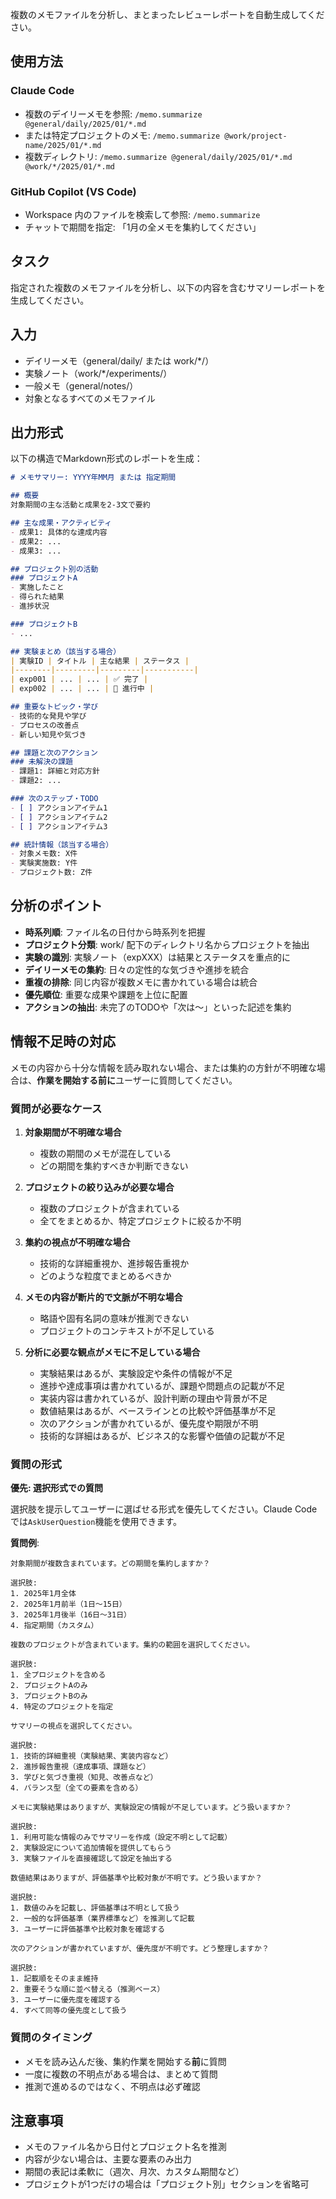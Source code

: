 複数のメモファイルを分析し、まとまったレビューレポートを自動生成してください。

## 使用方法

### Claude Code
- 複数のデイリーメモを参照: `/memo.summarize @general/daily/2025/01/*.md`
- または特定プロジェクトのメモ: `/memo.summarize @work/project-name/2025/01/*.md`
- 複数ディレクトリ: `/memo.summarize @general/daily/2025/01/*.md @work/*/2025/01/*.md`

### GitHub Copilot (VS Code)
- Workspace 内のファイルを検索して参照: `/memo.summarize`
- チャットで期間を指定: 「1月の全メモを集約してください」

## タスク
指定された複数のメモファイルを分析し、以下の内容を含むサマリーレポートを生成してください。

## 入力
- デイリーメモ（general/daily/ または work/*/）
- 実験ノート（work/*/experiments/）
- 一般メモ（general/notes/）
- 対象となるすべてのメモファイル

## 出力形式
以下の構造でMarkdown形式のレポートを生成：

```markdown
# メモサマリー: YYYY年MM月 または 指定期間

## 概要
対象期間の主な活動と成果を2-3文で要約

## 主な成果・アクティビティ
- 成果1: 具体的な達成内容
- 成果2: ...
- 成果3: ...

## プロジェクト別の活動
### プロジェクトA
- 実施したこと
- 得られた結果
- 進捗状況

### プロジェクトB
- ...

## 実験まとめ（該当する場合）
| 実験ID | タイトル | 主な結果 | ステータス |
|--------|---------|---------|-----------|
| exp001 | ... | ... | ✅ 完了 |
| exp002 | ... | ... | 🔬 進行中 |

## 重要なトピック・学び
- 技術的な発見や学び
- プロセスの改善点
- 新しい知見や気づき

## 課題と次のアクション
### 未解決の課題
- 課題1: 詳細と対応方針
- 課題2: ...

### 次のステップ・TODO
- [ ] アクションアイテム1
- [ ] アクションアイテム2
- [ ] アクションアイテム3

## 統計情報（該当する場合）
- 対象メモ数: X件
- 実験実施数: Y件
- プロジェクト数: Z件
```

## 分析のポイント
- **時系列順**: ファイル名の日付から時系列を把握
- **プロジェクト分類**: work/ 配下のディレクトリ名からプロジェクトを抽出
- **実験の識別**: 実験ノート（expXXX）は結果とステータスを重点的に
- **デイリーメモの集約**: 日々の定性的な気づきや進捗を統合
- **重複の排除**: 同じ内容が複数メモに書かれている場合は統合
- **優先順位**: 重要な成果や課題を上位に配置
- **アクションの抽出**: 未完了のTODOや「次は〜」といった記述を集約

## 情報不足時の対応

メモの内容から十分な情報を読み取れない場合、または集約の方針が不明確な場合は、**作業を開始する前に**ユーザーに質問してください。

### 質問が必要なケース

1. **対象期間が不明確な場合**
   - 複数の期間のメモが混在している
   - どの期間を集約すべきか判断できない

2. **プロジェクトの絞り込みが必要な場合**
   - 複数のプロジェクトが含まれている
   - 全てをまとめるか、特定プロジェクトに絞るか不明

3. **集約の視点が不明確な場合**
   - 技術的な詳細重視か、進捗報告重視か
   - どのような粒度でまとめるべきか

4. **メモの内容が断片的で文脈が不明な場合**
   - 略語や固有名詞の意味が推測できない
   - プロジェクトのコンテキストが不足している

5. **分析に必要な観点がメモに不足している場合**
   - 実験結果はあるが、実験設定や条件の情報が不足
   - 進捗や達成事項は書かれているが、課題や問題点の記載が不足
   - 実装内容は書かれているが、設計判断の理由や背景が不足
   - 数値結果はあるが、ベースラインとの比較や評価基準が不足
   - 次のアクションが書かれているが、優先度や期限が不明
   - 技術的な詳細はあるが、ビジネス的な影響や価値の記載が不足

### 質問の形式

**優先: 選択形式での質問**

選択肢を提示してユーザーに選ばせる形式を優先してください。Claude Codeでは`AskUserQuestion`機能を使用できます。

**質問例**:

```
対象期間が複数含まれています。どの期間を集約しますか？

選択肢:
1. 2025年1月全体
2. 2025年1月前半（1日〜15日）
3. 2025年1月後半（16日〜31日）
4. 指定期間（カスタム）
```

```
複数のプロジェクトが含まれています。集約の範囲を選択してください。

選択肢:
1. 全プロジェクトを含める
2. プロジェクトAのみ
3. プロジェクトBのみ
4. 特定のプロジェクトを指定
```

```
サマリーの視点を選択してください。

選択肢:
1. 技術的詳細重視（実験結果、実装内容など）
2. 進捗報告重視（達成事項、課題など）
3. 学びと気づき重視（知見、改善点など）
4. バランス型（全ての要素を含める）
```

```
メモに実験結果はありますが、実験設定の情報が不足しています。どう扱いますか？

選択肢:
1. 利用可能な情報のみでサマリーを作成（設定不明として記載）
2. 実験設定について追加情報を提供してもらう
3. 実験ファイルを直接確認して設定を抽出する
```

```
数値結果はありますが、評価基準や比較対象が不明です。どう扱いますか？

選択肢:
1. 数値のみを記載し、評価基準は不明として扱う
2. 一般的な評価基準（業界標準など）を推測して記載
3. ユーザーに評価基準や比較対象を確認する
```

```
次のアクションが書かれていますが、優先度が不明です。どう整理しますか？

選択肢:
1. 記載順をそのまま維持
2. 重要そうな順に並べ替える（推測ベース）
3. ユーザーに優先度を確認する
4. すべて同等の優先度として扱う
```

### 質問のタイミング

- メモを読み込んだ後、集約作業を開始する**前**に質問
- 一度に複数の不明点がある場合は、まとめて質問
- 推測で進めるのではなく、不明点は必ず確認

## 注意事項
- メモのファイル名から日付とプロジェクト名を推測
- 内容が少ない場合は、主要な要素のみ出力
- 期間の表記は柔軟に（週次、月次、カスタム期間など）
- プロジェクトが1つだけの場合は「プロジェクト別」セクションを省略可

